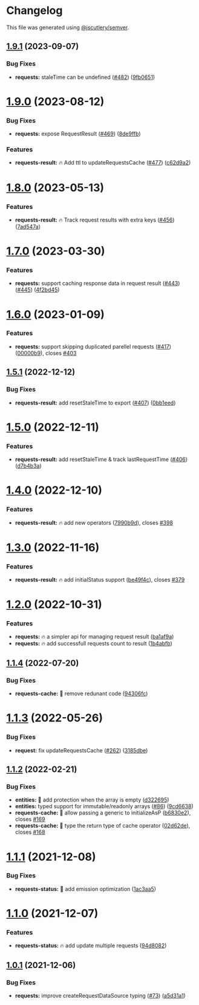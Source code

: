 # Changelog

This file was generated using [@jscutlery/semver](https://github.com/jscutlery/semver).

## [1.9.1](https://github-personal/ngneat/elf/compare/requests-1.9.0...requests-1.9.1) (2023-09-07)


### Bug Fixes

* **requests:** staleTime can be undefined ([#482](https://github-personal/ngneat/elf/issues/482)) ([9fb0651](https://github-personal/ngneat/elf/commit/9fb0651aee26d0eaa060c4c0a486989b307925e1))



# [1.9.0](https://github-personal/ngneat/elf/compare/requests-1.8.0...requests-1.9.0) (2023-08-12)


### Bug Fixes

* **requests:** expose RequestResult ([#469](https://github-personal/ngneat/elf/issues/469)) ([8de9ffb](https://github-personal/ngneat/elf/commit/8de9ffb883028502f739a8b26ed30fe2c0f19fc6))


### Features

* **requests-result:** 🔥 Add ttl to updateRequestsCache ([#477](https://github-personal/ngneat/elf/issues/477)) ([c62d9a2](https://github-personal/ngneat/elf/commit/c62d9a2a91948fa65c7a985a83a15b288118f8a2))



# [1.8.0](https://github-personal/ngneat/elf/compare/requests-1.7.0...requests-1.8.0) (2023-05-13)


### Features

* **requests-result:** 🔥 Track request results with extra keys ([#456](https://github-personal/ngneat/elf/issues/456)) ([7ad547a](https://github-personal/ngneat/elf/commit/7ad547a644b4bf856f713f1e56601ab8cfbb7966))



# [1.7.0](https://github-personal/ngneat/elf/compare/requests-1.6.0...requests-1.7.0) (2023-03-30)


### Features

* **requests:** support caching response data in request result ([#443](https://github-personal/ngneat/elf/issues/443)) ([#445](https://github-personal/ngneat/elf/issues/445)) ([4f2bd45](https://github-personal/ngneat/elf/commit/4f2bd45d6447875df0071569b3c3e686b7272f21))



# [1.6.0](https://github-personal/ngneat/elf/compare/requests-1.5.1...requests-1.6.0) (2023-01-09)


### Features

* **requests:** support skipping duplicated parellel requests ([#417](https://github-personal/ngneat/elf/issues/417)) ([00000b9](https://github-personal/ngneat/elf/commit/00000b91952fc3670b91ed1b692a7793ae7701ab)), closes [#403](https://github-personal/ngneat/elf/issues/403)



## [1.5.1](https://github-personal/ngneat/elf/compare/requests-1.5.0...requests-1.5.1) (2022-12-12)


### Bug Fixes

* **requests-result:** add resetStaleTime to export ([#407](https://github-personal/ngneat/elf/issues/407)) ([0bb1eed](https://github-personal/ngneat/elf/commit/0bb1eedd65795f4797e14035720ce5d01afae417))



# [1.5.0](https://github-personal/ngneat/elf/compare/requests-1.4.0...requests-1.5.0) (2022-12-11)


### Features

* **requests-result:** add resetStaleTime & track lastRequestTime ([#406](https://github-personal/ngneat/elf/issues/406)) ([d7b4b3a](https://github-personal/ngneat/elf/commit/d7b4b3a34ff6783b3a46e0c21cd375c2c35f1afa))



# [1.4.0](https://github-personal/ngneat/elf/compare/requests-1.3.0...requests-1.4.0) (2022-12-10)


### Features

* **requests-result:** 🔥 add new operators ([7990b9d](https://github-personal/ngneat/elf/commit/7990b9deb51df609d5c7451a90d1f5c66284578b)), closes [#398](https://github-personal/ngneat/elf/issues/398)



# [1.3.0](https://github-personal/ngneat/elf/compare/requests-1.2.0...requests-1.3.0) (2022-11-16)


### Features

* **requests-result:** 🔥 add initialStatus support ([be49f4c](https://github-personal/ngneat/elf/commit/be49f4c5fef831bbf873b7520ed30efa3edb2b37)), closes [#379](https://github-personal/ngneat/elf/issues/379)



# [1.2.0](https://github-personal/ngneat/elf/compare/requests-1.1.4...requests-1.2.0) (2022-10-31)


### Features

* **requests:** 🔥 a simpler api for managing request result ([ba1af9a](https://github-personal/ngneat/elf/commit/ba1af9a4dffcdfeb92f1da4ca4dc7944dd1735df))
* **requests:** 🔥 add successfull requests count to result ([1b4abfb](https://github-personal/ngneat/elf/commit/1b4abfb30ad717c940e46b10cffdaa63f78f4662))



## [1.1.4](https://github.com/ngneat/elf/compare/requests-1.1.3...requests-1.1.4) (2022-07-20)


### Bug Fixes

* **requests-cache:** 🐞 remove redunant code ([94306fc](https://github.com/ngneat/elf/commit/94306fc09c54f4208d6cad165bf7a8696fbf6062))



# [1.1.3](https://github.com/ngneat/elf/compare/requests-1.1.2...requests-1.1.3) (2022-05-26)


### Bug Fixes

* **request:** fix updateRequestsCache ([#262](https://github.com/ngneat/elf/issues/262)) ([3185dbe](https://github.com/ngneat/elf/commit/3185dbe19adda9127cdbf08f0ee99562cff30d55))


## [1.1.2](https://github.com/ngneat/elf/compare/requests-1.1.1...requests-1.1.2) (2022-02-21)


### Bug Fixes

* **entities:** 🐞 add protection when the array is empty ([d322695](https://github.com/ngneat/elf/commit/d32269524f361ec823e732cadde49fa0ff777554))
* **entities:** typed support for immutable/readonly arrays ([#86](https://github.com/ngneat/elf/issues/86)) ([9cd6638](https://github.com/ngneat/elf/commit/9cd66381b7b9562eda10c52cd63bc19017ec8bbb))
* **requests-cache:** 🐞 allow passing a generic to initializeAsP ([b6830e2](https://github.com/ngneat/elf/commit/b6830e241cc5fdfdbd249ef4dc1734016adaf366)), closes [#169](https://github.com/ngneat/elf/issues/169)
* **requests-cache:** 🐞 type the return type of cache operator ([02d62de](https://github.com/ngneat/elf/commit/02d62def8aa45715fa4d3ec6aef93c8acc67a9ad)), closes [#168](https://github.com/ngneat/elf/issues/168)



# [1.1.1](https://github.com/ngneat/elf/compare/requests-1.0.1...requests-1.1.0) (2021-12-08)

### Bug Fixes

* **requests-status:** 🐞 add emission optimization ([1ac3aa5](https://github.com/ngneat/elf/commit/1ac3aa552a11dcfc9b7c262d418a224fb383c80a))


# [1.1.0](https://github.com/ngneat/elf/compare/requests-1.0.1...requests-1.1.0) (2021-12-07)


### Features

* **requests-status:** 🔥 add update multiple requests ([94d8082](https://github.com/ngneat/elf/commit/94d80826217ddf2f157c44cd66d517ad1bdde447))



## [1.0.1](https://github.com/ngneat/elf/compare/requests-1.0.0...requests-1.0.1) (2021-12-06)


### Bug Fixes

* **requests:** improve createRequestDataSource typing ([#73](https://github.com/ngneat/elf/issues/73)) ([a5d31a1](https://github.com/ngneat/elf/commit/a5d31a121e1f65bf5becb580d93f11a636b202a0))
